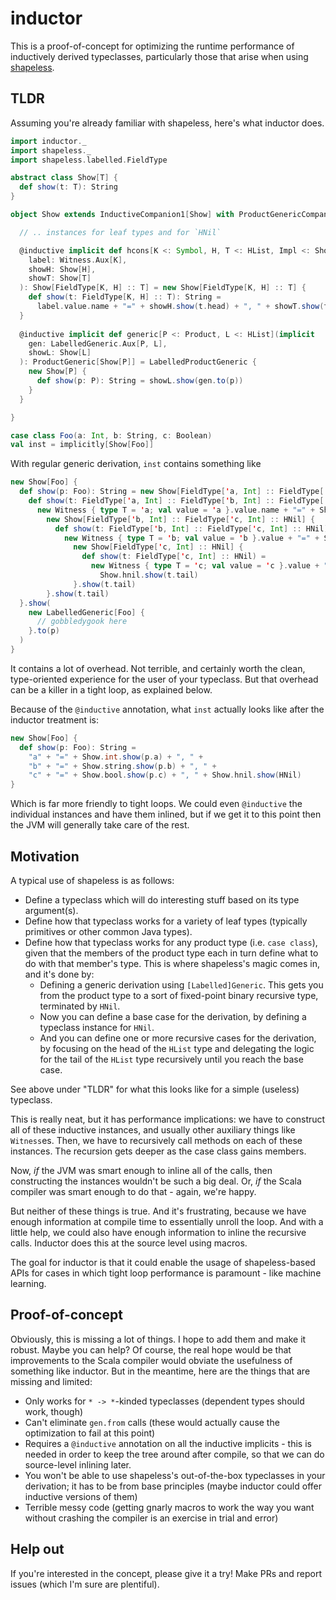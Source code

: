# inductor

This is a proof-of-concept for optimizing the runtime performance of inductively derived typeclasses, particularly those
that arise when using [shapeless](https://github.com/milessabin/shapeless).

## TLDR

Assuming you're already familiar with shapeless, here's what inductor does.

```scala
import inductor._
import shapeless._
import shapeless.labelled.FieldType

abstract class Show[T] {
  def show(t: T): String
}

object Show extends InductiveCompanion1[Show] with ProductGenericCompanion1[Show] {

  // .. instances for leaf types and for `HNil`

  @inductive implicit def hcons[K <: Symbol, H, T <: HList, Impl <: Show[FieldType[K, H] :: T]](implicit
    label: Witness.Aux[K],
    showH: Show[H],
    showT: Show[T]
  ): Show[FieldType[K, H] :: T] = new Show[FieldType[K, H] :: T] {
    def show(t: FieldType[K, H] :: T): String =
      label.value.name + "=" + showH.show(t.head) + ", " + showT.show(t.tail)
  }
  
  @inductive implicit def generic[P <: Product, L <: HList](implicit
    gen: LabelledGeneric.Aux[P, L],
    showL: Show[L]
  ): ProductGeneric[Show[P]] = LabelledProductGeneric {
    new Show[P] {
      def show(p: P): String = showL.show(gen.to(p))
    }
  }

}

case class Foo(a: Int, b: String, c: Boolean)
val inst = implicitly[Show[Foo]]
```

With regular generic derivation, `inst` contains something like

```scala
new Show[Foo] {
  def show(p: Foo): String = new Show[FieldType['a, Int] :: FieldType['b, Int] :: FieldType['c, Int] :: HNil] {
    def show(t: FieldType['a, Int] :: FieldType['b, Int] :: FieldType['c, Int] :: HNil) =
      new Witness { type T = 'a; val value = 'a }.value.name + "=" + Show.int.show(t.head) + ", " +
        new Show[FieldType['b, Int] :: FieldType['c, Int] :: HNil] {
          def show(t: FieldType['b, Int] :: FieldType['c, Int] :: HNil) =
            new Witness { type T = 'b; val value = 'b }.value + "=" + Show.int.show(t.head) + ", " +
              new Show[FieldType['c, Int] :: HNil] {
                def show(t: FieldType['c, Int] :: HNil) =
                  new Witness { type T = 'c; val value = 'c }.value + "=" + Show.bool.show(t.head) + ", " +
                    Show.hnil.show(t.tail)
              }.show(t.tail)
        }.show(t.tail)
  }.show(
    new LabelledGeneric[Foo] {
      // gobbledygook here
    }.to(p)
  )
}
```

It contains a lot of overhead. Not terrible, and certainly worth the clean, type-oriented experience for the user of
your typeclass. But that overhead can be a killer in a tight loop, as explained below.

Because of the `@inductive` annotation, what `inst` actually looks like after the inductor treatment is:

```scala
new Show[Foo] {
  def show(p: Foo): String =
    "a" + "=" + Show.int.show(p.a) + ", " +
    "b" + "=" + Show.string.show(p.b) + ", " +
    "c" + "=" + Show.bool.show(p.c) + ", " + Show.hnil.show(HNil)
}
```

Which is far more friendly to tight loops. We could even `@inductive` the individual instances and have them inlined,
but if we get it to this point then the JVM will generally take care of the rest.

## Motivation

A typical use of shapeless is as follows:

* Define a typeclass which will do interesting stuff based on its type argument(s).
* Define how that typeclass works for a variety of leaf types (typically primitives or other common Java types).
* Define how that typeclass works for any product type (i.e. `case class`), given that the members of the product type
  each in turn define what to do with that member's type. This is where shapeless's magic comes in, and it's done by:
  * Defining a generic derivation using `[Labelled]Generic`. This gets you from the product type to a sort of fixed-point
    binary recursive type, terminated by `HNil`.
  * Now you can define a base case for the derivation, by defining a typeclass instance for `HNil`.
  * And you can define one or more recursive cases for the derivation, by focusing on the head of the `HList` type and
    delegating the logic for the tail of the `HList` type recursively until you reach the base case.

See above under "TLDR" for what this looks like for a simple (useless) typeclass.

This is really neat, but it has performance implications: we have to construct all of these inductive instances, and
usually other auxiliary things like `Witness`es. Then, we have to recursively call methods on each of these instances.
The recursion gets deeper as the case class gains members.

Now, *if* the JVM was smart enough to inline all of the calls, then constructing the instances wouldn't be such a big
deal. Or, *if* the Scala compiler was smart enough to do that - again, we're happy.

But neither of these things is true. And it's frustrating, because we have enough information at compile time to
essentially unroll the loop. And with a little help, we could also have enough information to inline the recursive
calls. Inductor does this at the source level using macros.

The goal for inductor is that it could enable the usage of shapeless-based APIs for cases in which tight loop performance
is paramount - like machine learning.

## Proof-of-concept

Obviously, this is missing a lot of things. I hope to add them and make it robust. Maybe you can help? Of course, the
real hope would be that improvements to the Scala compiler would obviate the usefulness of something like inductor.
But in the meantime, here are the things that are missing and limited:

* Only works for `* -> *`-kinded typeclasses (dependent types should work, though)
* Can't eliminate `gen.from` calls (these would actually cause the optimization to fail at this point)
* Requires a `@inductive` annotation on all the inductive implicits - this is needed in order to keep the tree around
  after compile, so that we can do source-level inlining later.
* You won't be able to use shapeless's out-of-the-box typeclasses in your derivation; it has to be from base principles
  (maybe inductor could offer inductive versions of them)
* Terrible messy code (getting gnarly macros to work the way you want without crashing the compiler is an exercise in trial and error)

## Help out

If you're interested in the concept, please give it a try! Make PRs and report issues (which I'm sure are plentiful).